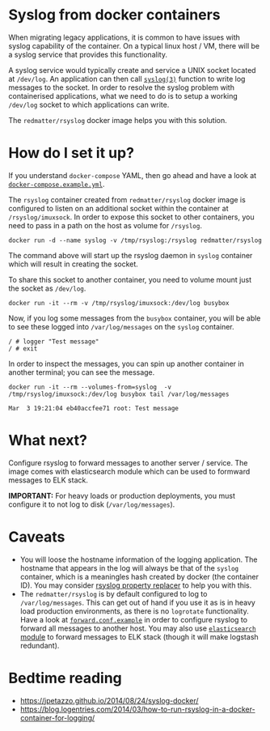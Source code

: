 # Syslog from docker containers

When migrating legacy applications, it is common to have issues with syslog capability of the container. On a typical linux host / VM, there will be a syslog service that provides this functionality.

A syslog service would typically create and service a UNIX socket located at `/dev/log`. An application can then call [`syslog(3)`](http://linux.die.net/man/3/syslog) function to write log messages to the socket. In order to resolve the syslog problem with containerised applications, what we need to do is to setup a working `/dev/log` socket to which applications can write.

The `redmatter/rsyslog` docker image helps you with this solution.

# How do I set it up?

If you understand `docker-compose` YAML, then go ahead and have a look at [`docker-compose.example.yml`](docker-compose.example.yml).

The `rsyslog` container created from `redmatter/rsyslog` docker image is configured to listen on an additional socket within the container at `/rsyslog/imuxsock`. In order to expose this socket to other containers, you need to pass in a path on the host as volume for `/rsyslog`.

    docker run -d --name syslog -v /tmp/rsyslog:/rsyslog redmatter/rsyslog

The command above will start up the rsyslog daemon in `syslog` container which will result in creating the socket.

To share this socket to another container, you need to volume mount just the socket as `/dev/log`.

    docker run -it --rm -v /tmp/rsyslog/imuxsock:/dev/log busybox

Now, if you log some messages from the `busybox` container, you will be able to see these logged into `/var/log/messages` on the `syslog` container.

    / # logger "Test message"
    / # exit

In order to inspect the messages, you can spin up another container in another terminal; you can see the message.
    
    docker run -it --rm --volumes-from=syslog  -v /tmp/rsyslog/imuxsock:/dev/log busybox tail /var/log/messages
    
    Mar  3 19:21:04 eb40accfee71 root: Test message

# What next?

Configure rsyslog to forward messages to another server / service. The image comes with elasticsearch module which can be used to formward messages to ELK stack.

**IMPORTANT:** For heavy loads or production deployments, you must configure it to not log to disk (`/var/log/messages`).

# Caveats

 - You will loose the hostname information of the logging application. The hostname that appears in the log will always be that of the `syslog` container, which is a meaningles hash created by docker (the container ID). You may consider [rsyslog property replacer](http://www.rsyslog.com/doc/v8-stable/configuration/property_replacer.html) to help you with this.
 - The `redmatter/rsyslog` is by default configured to log to `/var/log/messages`. This can get out of hand if you use it as is in heavy load production environments, as there is no `logrotate` functionality. Have a look at [`forward.conf.example`](forward.conf.example) in order to configure rsyslog to forward all messages to another host. You may also use [`elasticsearch` module](http://www.rsyslog.com/doc/v8-stable/configuration/modules/omelasticsearch.html) to forward messages to ELK stack (though it will make logstash redundant).

# Bedtime reading

 - https://jpetazzo.github.io/2014/08/24/syslog-docker/
 - https://blog.logentries.com/2014/03/how-to-run-rsyslog-in-a-docker-container-for-logging/

